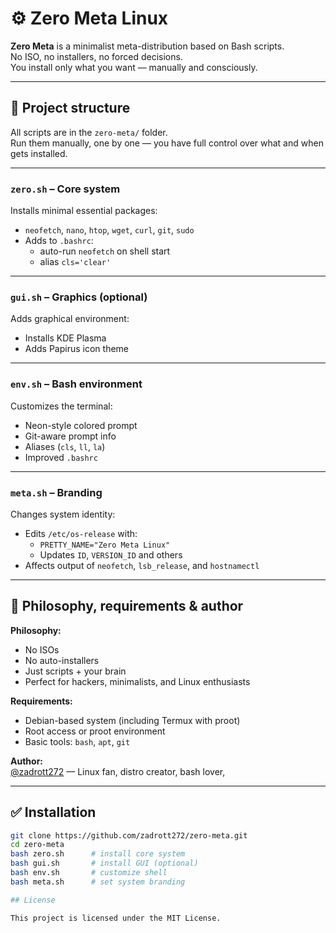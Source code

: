 # ⚙️ Zero Meta Linux

**Zero Meta** is a minimalist meta-distribution based on Bash scripts.  
No ISO, no installers, no forced decisions.  
You install only what you want — manually and consciously.

---

## 🔧 Project structure

All scripts are in the `zero-meta/` folder.  
Run them manually, one by one — you have full control over what and when gets installed.

---

### `zero.sh` – Core system

Installs minimal essential packages:

- `neofetch`, `nano`, `htop`, `wget`, `curl`, `git`, `sudo`  
- Adds to `.bashrc`:  
  - auto-run `neofetch` on shell start  
  - alias `cls='clear'`

---

### `gui.sh` – Graphics (optional)

Adds graphical environment:

- Installs KDE Plasma  
- Adds Papirus icon theme

---

### `env.sh` – Bash environment

Customizes the terminal:

- Neon-style colored prompt  
- Git-aware prompt info  
- Aliases (`cls`, `ll`, `la`)  
- Improved `.bashrc`

---

### `meta.sh` – Branding

Changes system identity:

- Edits `/etc/os-release` with:  
  - `PRETTY_NAME="Zero Meta Linux"`  
  - Updates `ID`, `VERSION_ID` and others  
- Affects output of `neofetch`, `lsb_release`, and `hostnamectl`

---

## 🧠 Philosophy, requirements & author

**Philosophy:**  
- No ISOs  
- No auto-installers  
- Just scripts + your brain  
- Perfect for hackers, minimalists, and Linux enthusiasts

**Requirements:**  
- Debian-based system (including Termux with proot)  
- Root access or proot environment  
- Basic tools: `bash`, `apt`, `git`

**Author:**  
[@zadrott272](https://github.com/zadrott272) —  Linux fan, distro creator, bash lover, 

---

## ✅ Installation

```bash
git clone https://github.com/zadrott272/zero-meta.git
cd zero-meta
bash zero.sh      # install core system
bash gui.sh       # install GUI (optional)
bash env.sh       # customize shell
bash meta.sh      # set system branding

## License

This project is licensed under the MIT License.
